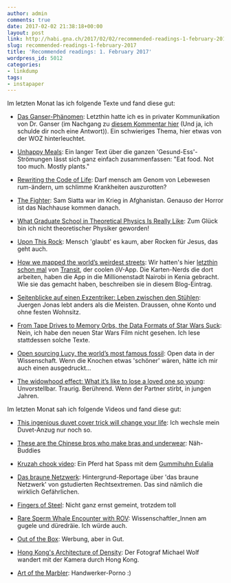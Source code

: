 ```yaml
---
author: admin
comments: true
date: 2017-02-02 21:38:18+00:00
layout: post
link: http://habi.gna.ch/2017/02/02/recommended-readings-1-february-2017/
slug: recommended-readings-1-february-2017
title: 'Recommended readings: 1. February 2017'
wordpress_id: 5012
categories:
- linkdump
tags:
- instapaper
---
```


Im letzten Monat las ich folgende Texte und fand diese gut:





  * [Das Ganser-Phänomen](https://www.woz.ch/-768a): Letzthin hatte ich es in privater Kommunikation von Dr. Ganser (im Nachgang zu [diesem Kommentar hier](http://habi.gna.ch/2016/12/02/geld-weitergeben/#comment-22525) (Und ja, ich schulde dir noch eine Antwort)). Ein schwieriges Thema, hier etwas von der WOZ hinterleuchtet.


  * [Unhappy Meals](http://michaelpollan.com/articles-archive/unhappy-meals/): Ein langer Text über die ganzen 'Gesund-Ess'-Strömungen lässt sich ganz einfach zusammenfassen: "Eat food. Not too much. Mostly plants."


  * [Rewriting the Code of Life](http://www.newyorker.com/magazine/2017/01/02/rewriting-the-code-of-life): Darf mensch am Genom von Lebewesen rum-ändern, um schlimme Krankheiten auszurotten?


  * [The Fighter](https://www.nytimes.com/2016/12/28/magazine/afghanistan-soldier-ptsd-the-fighter.html): Sam Siatta war im Krieg in Afghanistan. Genauso der Horror ist das Nachhause kommen danach.


  * [What Graduate School in Theoretical Physics Is Really Like](http://nautil.us/issue/43/heroes/what-does-any-of-this-have-to-do-with-physics): Zum Glück bin ich nicht theoretischer Physiker geworden!


  * [Upon This Rock](http://www.gq.com/story/rock-music-jesus): Mensch 'glaubt' es kaum, aber Rocken für Jesus, das geht auch.


  * [How we mapped the world’s weirdest streets](https://medium.com/transit-app/hello-nairobi-cc27bb5a73b7): Wir hatten's hier [letzthin schon mal](http://habi.gna.ch/2016/11/08/recommended-readings-5-november-2016/) von [Transit](https://transitapp.com), der coolen öV-App. Die Karten-Nerds die dort arbeiten, haben die App in die Millionenstadt Nairobi in Kenia gebracht. Wie sie das gemacht haben, beschreiben sie in diesem Blog-Eintrag.


  * [Seitenblicke auf einen Exzentriker: Leben zwischen den Stühlen](http://www.taz.de/!5143758/): Juergen Jonas lebt anders als die Meisten. Draussen, ohne Konto und ohne festen Wohnsitz.


  * [From Tape Drives to Memory Orbs, the Data Formats of Star Wars Suck](http://motherboard.vice.com/read/the-disk-formats-of-star-wars-rogue-one-spoilers/): Nein, ich habe den neuen Star Wars Film nicht gesehen. Ich lese stattdessen solche Texte.


  * [Open sourcing Lucy, the world’s most famous fossil](http://arstechnica.com/science/2017/01/open-sourcing-lucy-the-worlds-most-famous-fossil/): Open data in der Wissenschaft. Wenn die Knochen etwas 'schöner' wären, hätte ich mir auch einen ausgedruckt...


  * [The widowhood effect: What it’s like to lose a loved one so young](http://www.theglobeandmail.com/life/relationships/the-widowhood-effect/article33344335/): Unvorstellbar. Traurig. Berührend. Wenn der Partner stirbt, in jungen Jahren.



Im letzten Monat sah ich folgende Videos und fand diese gut:



  * [This ingenious duvet cover trick will change your life](https://www.youtube.com/watch?v=DRPfudNNd8Y): Ich wechsle mein Duvet-Anzug nur noch so.


  * [These are the Chinese bros who make bras and underwear](http://boingboing.net/2017/01/12/these-are-the-chinese-bros-who.html): Näh-Buddies


  * [Kruzah chook video](https://www.youtube.com/watch?v=F-fluUQApO8): Ein Pferd hat Spass mit dem [Gummihuhn Eulalia](http://fluegzueg.ch/index.php?a=fotoalbum&kat=vor+hundert+Jahren&bildnummer=20)


  * [Das braune Netzwerk](http://www1.wdr.de/mediathek/video/sendungen/die-story/video-das-braune-netzwerk-100.html): Hintergrund-Reportage über 'das braune Netzwerk' von gstudierten Rechtsextremen. Das sind nämlich die wirklich Gefährlichen.


  * [Fingers of Steel](https://vimeo.com/199615452): Nicht ganz ernst gemeint, trotzdem toll


  * [Rare Sperm Whale Encounter with ROV](https://www.youtube.com/watch?v=SkBpummjR5I): Wissenschaftler_Innen am gugele und düredräie. Ich würde auch.


  * [Out of the Box](https://youtu.be/jD8tjhVO1Tc): Werbung, aber in Gut.


  * [Hong Kong's Architecture of Density](https://www.youtube.com/watch?v=odDytLBzTog): Der Fotograf Michael Wolf wandert mit der Kamera durch Hong Kong.


  * [Art of the Marbler](https://www.youtube.com/watch?v=Vyga8VMWXKg): Handwerker-Porno :)


